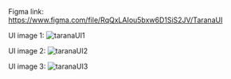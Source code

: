Figma link:
https://www.figma.com/file/RqQxLAIou5bxw6D1SiS2JV/TaranaUI

UI image 1:
![taranaUI1](https://user-images.githubusercontent.com/93535446/167163284-c218a834-502b-460c-aef2-a935057a8f8e.png)

UI image 2:
![taranaUI2](https://user-images.githubusercontent.com/93535446/167163391-cd5c71c9-d1ef-4125-9542-b268d4a8f997.png)

UI image 3:
![taranaUI3](https://user-images.githubusercontent.com/93535446/167163559-432e6817-a072-49a1-8628-fe3c42273dd4.png)
